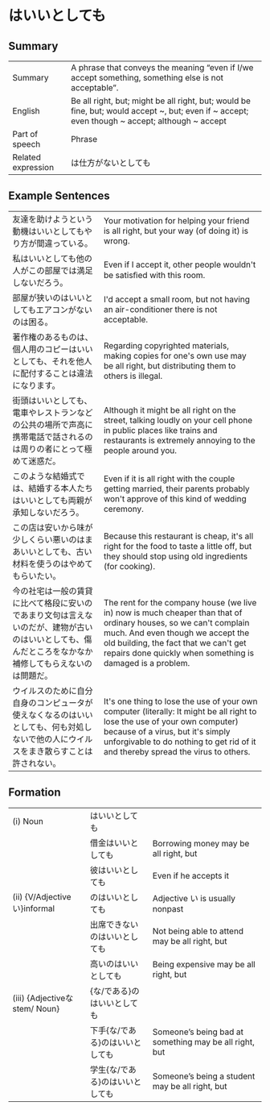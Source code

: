 # はいいとしても

## Summary

<table><tr>   <td>Summary</td>   <td>A phrase that conveys the meaning “even if I/we accept something, something else is not acceptable”.</td></tr><tr>   <td>English</td>   <td>Be all right, but; might be all right, but; would be fine, but; would accept ~, but; even if ~ accept; even though ~ accept; although ~ accept</td></tr><tr>   <td>Part of speech</td>   <td>Phrase</td></tr><tr>   <td>Related expression</td>   <td>は仕方がないとしても</td></tr></table>

## Example Sentences

<table><tr>   <td>友達を助けようという動機はいいとしてもやり方が間違っている。</td>   <td>Your motivation for helping your friend is all right, but your way (of doing it) is wrong.</td></tr><tr>   <td>私はいいとしても他の人がこの部屋では満足しないだろう。</td>   <td>Even if I accept it, other people wouldn't be satisﬁed with this room.</td></tr><tr>   <td>部屋が狭いのはいいとしてもエアコンがないのは困る。</td>   <td>I'd accept a small room, but not having an air-conditioner there is not acceptable.</td></tr><tr>   <td>著作権のあるものは、個人用のコピーはいいとしても、それを他人に配付することは違法になります。</td>   <td>Regarding copyrighted materials, making copies for one's own use may be all right, but distributing them to others is illegal.</td></tr><tr>   <td>街頭はいいとしても、電車やレストランなどの公共の場所で声高に携帯電話で話されるのは周りの者にとって極めて迷惑だ。</td>   <td>Although it might be all right on the street, talking loudly on your cell phone in public places like trains and restaurants is extremely annoying to the people around you.</td></tr><tr>   <td>このような結婚式では、結婚する本人たちはいいとしても両親が承知しないだろう。</td>   <td>Even if it is all right with the couple getting married, their parents probably won't approve of this kind of wedding ceremony.</td></tr><tr>   <td>この店は安いから味が少しくらい悪いのはまあいいとしても、古い材料を使うのはやめてもらいたい。</td>   <td>Because this restaurant is cheap, it's all right for the food to taste a little off, but they should stop using old ingredients (for cooking).</td></tr><tr>   <td>今の社宅は一般の賃貸に比べて格段に安いのであまり文句は言えないのだが、建物が古いのはいいとしても、傷んだところをなかなか補修してもらえないのは問題だ。</td>   <td>The rent for the company house (we live in) now is much cheaper than that of ordinary houses, so we can't complain much. And even though we accept the old building, the fact that we can't get repairs done quickly when something is damaged is a problem.</td></tr><tr>   <td>ウイルスのために自分自身のコンピュータが使えなくなるのはいいとしても、何も対処しないで他の人にウイルスをまき散らすことは許されない。</td>   <td>It's one thing to lose the use of your own computer (literally: It might be all right to lose the use of your own computer) because of a virus, but it's simply unforgivable to do nothing to get rid of it and thereby spread the virus to others.</td></tr></table>

## Formation

<table class="table"><tbody><tr class="tr head"><td class="td"><span class="numbers">(i)</span> <span class="bold">Noun</span></td><td class="td"><span class="concept">はいいとしても</span></td><td class="td"></td></tr><tr class="tr"><td class="td"></td><td class="td"><span>借金</span><span class="concept">はいいとしても</span></td><td class="td"><span>Borrowing money may be all right, but</span></td></tr><tr class="tr"><td class="td"></td><td class="td"><span>彼</span><span class="concept">はいいとしても</span></td><td class="td"><span>Even if he accepts it</span></td></tr><tr class="tr head"><td class="td"><span class="numbers">(ii)</span> <span class="bold">{V/Adjectiveい}informal</span></td><td class="td"><span>の</span><span class="concept">はいいとしても</span></td><td class="td"><span>Adjective い is usually nonpast</span></td></tr><tr class="tr"><td class="td"></td><td class="td"><span>出席できないの</span><span class="concept">はいいとしても</span></td><td class="td"><span>Not being able to attend may be all right, but</span></td></tr><tr class="tr"><td class="td"></td><td class="td"><span>高いの</span><span class="concept">はいいとしても</span></td><td class="td"><span>Being expensive may be all right, but</span></td></tr><tr class="tr head"><td class="td"><span class="numbers">(iii)</span> <span class="bold">{Adjectiveなstem/ Noun}</span></td><td class="td"><span>{な/である}の</span><span class="concept">はいいとしても</span></td><td class="td"></td></tr><tr class="tr"><td class="td"></td><td class="td"><span>下手{な/である}の</span><span class="concept">はいいとしても</span></td><td class="td"><span>Someone’s being bad at something may be all right, but</span></td></tr><tr class="tr"><td class="td"></td><td class="td"><span>学生{な/である}の</span><span class="concept">はいいとしても</span></td><td class="td"><span>Someone’s being a student may be all right, but</span></td></tr></tbody></table>


